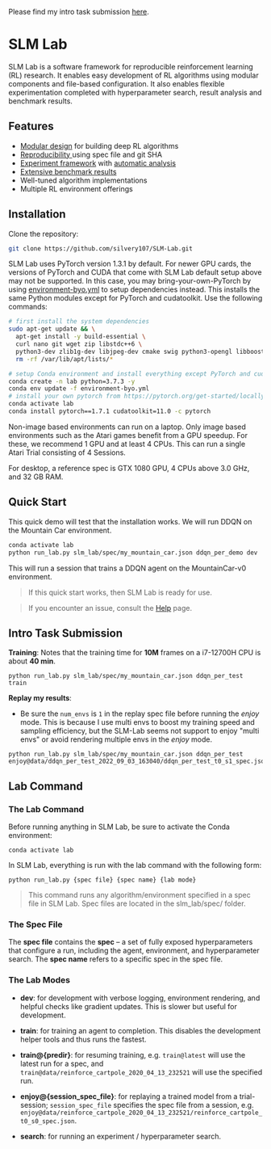 Please find my intro task submission [here](#intro-task-submission).

# SLM Lab
SLM Lab is a software framework for reproducible reinforcement learning (RL) research. It enables easy development of RL algorithms using modular components and file-based configuration. It also enables flexible experimentation completed with hyperparameter search, result analysis and benchmark results.

## Features

- [Modular design](https://slm-lab.gitbook.io/slm-lab/development/modular-lab-components) for building deep RL algorithms
- [Reproducibility  ](https://slm-lab.gitbook.io/slm-lab/using-slm-lab/lab-organization#reproducibility-design) using spec file and git SHA
- [Experiment framework](https://slm-lab.gitbook.io/slm-lab/using-slm-lab/lab-organization#session-trial-and-experiment) with [automatic analysis](https://slm-lab.gitbook.io/slm-lab/analyzing-results/analytics)
- [Extensive benchmark results](https://slm-lab.gitbook.io/slm-lab/benchmark-results/public-benchmark-data)
- Well-tuned algorithm implementations
- Multiple RL environment offerings

## Installation

Clone the repository:

```bash
git clone https://github.com/silvery107/SLM-Lab.git
```

SLM Lab uses PyTorch version 1.3.1 by default. For newer GPU cards, the versions of PyTorch and CUDA that come with SLM Lab default setup above may not be supported. In this case, you may bring-your-own-PyTorch by using [environment-byo.yml](https://github.com/silvery107/SLM-Lab/blob/master/environment-byo.yml) to setup dependencies instead. This installs the same Python modules except for PyTorch and cudatoolkit. Use the following commands:

```bash
# first install the system dependencies
sudo apt-get update && \
  apt-get install -y build-essential \
  curl nano git wget zip libstdc++6 \
  python3-dev zlib1g-dev libjpeg-dev cmake swig python3-opengl libboost-all-dev libsdl2-dev libosmesa6-dev patchelf ffmpeg xvfb && \
  rm -rf /var/lib/apt/lists/*

# setup Conda environment and install everything except PyTorch and cudatoolkit
conda create -n lab python=3.7.3 -y
conda env update -f environment-byo.yml
# install your own pytorch from https://pytorch.org/get-started/locally/
conda activate lab
conda install pytorch==1.7.1 cudatoolkit=11.0 -c pytorch
```

Non-image based environments can run on a laptop. Only image based environments such as the Atari games benefit from a GPU speedup. For these, we recommend 1 GPU and at least 4 CPUs. This can run a single Atari Trial consisting of 4 Sessions.

For desktop, a reference spec is GTX 1080 GPU, 4 CPUs above 3.0 GHz, and 32 GB RAM.

## Quick Start

This quick demo will test that the installation works. We will run DDQN on the Mountain Car environment.

```bash
conda activate lab
python run_lab.py slm_lab/spec/my_mountain_car.json ddqn_per_demo dev
```

This will run a session that trains a DDQN agent on the MountainCar-v0 environment.


> If this quick start works, then SLM Lab is ready for use.


> If you encounter an issue, consult the [Help](https://slm-lab.gitbook.io/slm-lab/resources/help) page.

## Intro Task Submission
**Training**:
Notes that the training time for **10M** frames on a i7-12700H CPU is about **40 min**.
```
python run_lab.py slm_lab/spec/my_mountain_car.json ddqn_per_test train
```

**Replay my results**:
- Be sure the `num_envs` is `1` in the replay spec file before running the *enjoy* mode. This is because I use multi envs to boost my training speed and sampling efficiency, but the SLM-Lab seems not support to enjoy "multi envs" or avoid rendering multiple envs in the *enjoy* mode.
```
python run_lab.py slm_lab/spec/my_mountain_car.json ddqn_per_test enjoy@data/ddqn_per_test_2022_09_03_163040/ddqn_per_test_t0_s1_spec.json
```

## Lab Command

### The Lab Command
Before running anything in SLM Lab, be sure to activate the Conda environment:

```
conda activate lab
```

In SLM Lab, everything is run with the lab command with the following form:

```
python run_lab.py {spec file} {spec name} {lab mode}
```

>This command runs any algorithm/environment specified in a spec file in SLM Lab. Spec files are located in the slm_lab/spec/ folder.

### The Spec File
The **spec file** contains the **spec** – a set of fully exposed hyperparameters that configure a run, including the agent, environment, and hyperparameter search. The **spec name** refers to a specific spec in the spec file.


### The Lab Modes

- **dev**: for development with verbose logging, environment rendering, and helpful checks like gradient updates. This is slower but useful for development.
- **train**: for training an agent to completion. This disables the development helper tools and thus runs the fastest.

- **train@{predir}**: for resuming training, e.g. `train@latest` will use the latest run for a spec, and `train@data/reinforce_cartpole_2020_04_13_232521` will use the specified run.
- **enjoy@{session_spec_file}**: for replaying a trained model from a trial-session; `session_spec_file` specifies the spec file from a session, e.g. `enjoy@data/reinforce_cartpole_2020_04_13_232521/reinforce_cartpole_t0_s0_spec.json`.
- **search**: for running an experiment / hyperparameter search.